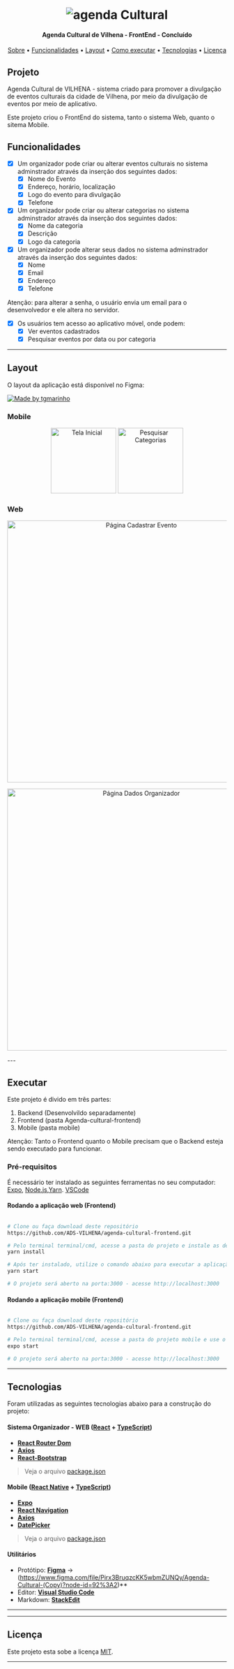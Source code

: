 
<h1 align="center">
    <img alt="agenda Cultural" title="Agenda Cultural" src="../src/assets/../../agenda-cultural-frontend/src/assets/LogoMatheus/logoAgendaCultural.png" />
</h1>

<h4 align="center"> 
	  Agenda Cultural de Vilhena - FrontEnd - Concluído
</h4>
<p align="center">
 <a href="./README.md#projeto">Sobre</a> •
 <a href="./README.md#funcionalidades">Funcionalidades</a> •
 <a href="./README.md#layout">Layout</a> • 
 <a href="./README.md#executar">Como executar</a> • 
 <a href="./README.md#tecnologias">Tecnologias</a> • 
 <a href="./Licença">Licença</a>
</p>


## Projeto

Agenda Cultural de VILHENA - sistema criado para promover a divulgação de eventos culturais da cidade de Vilhena, por meio da divulgação de eventos por meio de aplicativo.

Este projeto criou o FrontEnd do sistema, tanto o sistema Web, quanto o sitema Mobile. 

## Funcionalidades

- [x] Um organizador pode criar ou alterar eventos culturais no sistema adminstrador através da inserção dos seguintes dados:
  - [x] Nome do Evento
  - [x] Endereço, horário, localização
  - [x] Logo do evento para divulgação
  - [x] Telefone 
  
- [x] Um organizador pode criar ou alterar categorias no sistema adminstrador através da inserção dos seguintes dados:
  - [x] Nome da categoria
  - [x] Descrição
  - [x] Logo da categoria  

- [x] Um organizador pode alterar seus dados no sistema adminstrador através da inserção dos seguintes dados:
  - [x] Nome 
  - [x] Email
  - [x] Endereço 
  - [X] Telefone
  
Atenção: para alterar a senha, o usuário envia um email para o desenvolvedor e ele altera no servidor.

- [x] Os usuários tem acesso ao aplicativo móvel, onde podem:
  - [x] Ver eventos cadastrados
  - [x] Pesquisar eventos por data ou por categoria

---

## Layout

O layout da aplicação está disponível no Figma:

<a href="https://www.figma.com/file/Pirx3BruqzcKK5wbmZUNQy/Agenda-Cultural-(Copy)?node-id=92%3A2">
  <img alt="Made by tgmarinho" src="https://img.shields.io/badge/Acessar%20Layout%20-Figma-%2304D361">
</a>



### Mobile

<p align="center">
  <img alt="Tela Inicial" title="TelaInicial" src="../agenda-cultural-frontend/src/assets/LogoMatheus/tela%20inicial.jpg" width="150px">
  <img alt="Pesquisar Categorias" title="Pesquisar Categorias" src="../agenda-cultural-frontend/src/assets/LogoMatheus/mobile.jpg" width="150px">
</p>


### Web

<p align="center" style="display: flex; align-items: flex-start; justify-content: center;">
  <img alt="Página Cadastrar Evento"  src="../agenda-cultural-frontend/src/assets/LogoMatheus/Screenshot%20(4).png" width="600px">

</p>
<p align="center" style="display: flex; align-items: flex-start; justify-content: center;">
  <img alt="Página Dados Organizador" src="../agenda-cultural-frontend/src/assets/LogoMatheus/Screenshot%20(7).png" width="600px">
</p>
---

## Executar

Este projeto é divido em três partes:
1. Backend (Desenvolvildo separadamente) 
2. Frontend (pasta Agenda-cultural-frontend)
3. Mobile (pasta mobile)

Atenção: Tanto o Frontend quanto o Mobile precisam que o Backend esteja sendo executado para funcionar.

### Pré-requisitos

É necessário ter instalado as seguintes ferramentas no seu computador:
[Expo](https://expo.dev/), [Node.js](https://nodejs.org/en/),[Yarn](https://yarnpkg.com/). 
[VSCode](https://code.visualstudio.com/)


#### Rodando a aplicação web (Frontend)

```bash

# Clone ou faça download deste repositório 
https://github.com/ADS-VILHENA/agenda-cultural-frontend.git

# Pelo terminal terminal/cmd, acesse a pasta do projeto e instale as dependências através do comando:
yarn install

# Após ter instalado, utilize o comando abaixo para executar a aplicação
yarn start

# O projeto será aberto na porta:3000 - acesse http://localhost:3000

```
#### Rodando a aplicação mobile (Frontend)

```bash

# Clone ou faça download deste repositório 
https://github.com/ADS-VILHENA/agenda-cultural-frontend.git

# Pelo terminal terminal/cmd, acesse a pasta do projeto mobile e use o comando:
expo start

# O projeto será aberto na porta:3000 - acesse http://localhost:3000

```
---

## Tecnologias

Foram utilizadas as seguintes tecnologias abaixo para a construção do projeto:

#### **Sistema Organizador - WEB**  ([React](https://reactjs.org/)  +  [TypeScript](https://www.typescriptlang.org/))
-   **[React Router Dom](https://yarnpkg.com/package/react-router-dom)**
-   **[Axios](https://github.com/axios/axios)**
-   **[React-Bootstrap](react-bootstrap.github.io/)**

> Veja o arquivo  [package.json](https://github.com/tgmarinho/README-ecoleta/blob/master/web/package.json)


#### **Mobile**  ([React Native](http://www.reactnative.com/)  +  [TypeScript](https://www.typescriptlang.org/))

-   **[Expo](https://expo.io/)**
-   **[React Navigation](https://reactnavigation.org/)**
-   **[Axios](https://github.com/axios/axios)**
-   **[DatePicker](https://github.com/react-native-datetimepicker/datetimepicker)**

> Veja o arquivo  [package.json](https://github.com/tgmarinho/README-ecoleta/blob/master/mobile/package.json)

#### **Utilitários**

-   Protótipo:  **[Figma](https://www.figma.com/)**  →  (https://www.figma.com/file/Pirx3BruqzcKK5wbmZUNQy/Agenda-Cultural-(Copy)?node-id=92%3A2)**
-   Editor:  **[Visual Studio Code](https://code.visualstudio.com/)**  
-   Markdown:  **[StackEdit](https://stackedit.io/)**



---






---

## Licença

Este projeto esta sobe a licença [MIT](./LICENSE).

---

